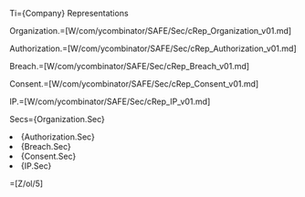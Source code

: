 Ti={Company} Representations

Organization.=[W/com/ycombinator/SAFE/Sec/cRep_Organization_v01.md]

Authorization.=[W/com/ycombinator/SAFE/Sec/cRep_Authorization_v01.md]

Breach.=[W/com/ycombinator/SAFE/Sec/cRep_Breach_v01.md]

Consent.=[W/com/ycombinator/SAFE/Sec/cRep_Consent_v01.md]

IP.=[W/com/ycombinator/SAFE/Sec/cRep_IP_v01.md]

Secs={Organization.Sec}<li>{Authorization.Sec}<li>{Breach.Sec}<li>{Consent.Sec}<li>{IP.Sec}

=[Z/ol/5]